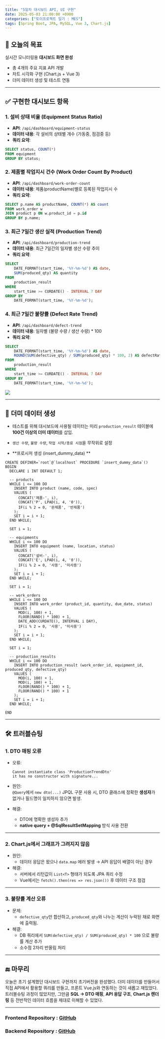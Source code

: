 ```yaml
---
title: "5일차 대시보드 API, UI 구현"
date: 2025-05-03 21:00:00 +0900
categories: ["토이프로젝트 일기 : MES"]
tags: [Spring Boot, JPA, MySQL, Vue 3, Chart.js]
---
```



## 🎯 오늘의 목표
실시간 모니터링용 **대시보드 화면 완성**  
- 총 4개의 주요 지표 API 개발
- 차트 시각화 구현 (Chart.js + Vue 3)
- 더미 데이터 생성 및 테스트 연동
---

## ✅ 구현한 대시보드 항목

### 1. 설비 상태 비율 (Equipment Status Ratio)
- **API**: `/api/dashboard/equipment-status`
- **데이터 내용**: 각 설비의 상태별 개수 (가동중, 점검중 등)
- **쿼리 요약**:
```sql
SELECT status, COUNT(*) 
FROM equipment 
GROUP BY status;
```

### 2. 제품별 작업지시 건수 (Work Order Count By Product)
- **API**: `/api/dashboard/work-order-count`
- **데이터 내용**: 제품(productName)별로 등록된 작업지시 수
- **쿼리 요약**:
```sql
SELECT p.name AS productName, COUNT(*) AS count 
FROM work_order w 
JOIN product p ON w.product_id = p.id 
GROUP BY p.name;
```

### 3. 최근 7일간 생산 실적 (Production Trend)
- **API**: `/api/dashboard/production-trend`
- **데이터 내용**: 최근 7일간의 일자별 생산 수량 추이
- **쿼리 요약**:
```sql
SELECT
    DATE_FORMAT(start_time, '%Y-%m-%d') AS date,
    SUM(produced_qty) AS quantity
FROM
    production_result
WHERE
    start_time >= CURDATE() - INTERVAL 7 DAY
GROUP BY
    DATE_FORMAT(start_time, '%Y-%m-%d');
```

### 4. 최근 7일간 불량률 (Defect Rate Trend)
- **API**: `/api/dashboard/defect-trend`
- **데이터 내용**: 일자별 (불량 수량 / 생산 수량) * 100
- **쿼리 요약**:
```sql
SELECT
    DATE_FORMAT(start_time, '%Y-%m-%d') AS date,
    ROUND(SUM(defective_qty) / SUM(produced_qty) * 100, 2) AS defectRate
FROM
    production_result
WHERE
    start_time >= CURDATE() - INTERVAL 7 DAY
GROUP BY
    DATE_FORMAT(start_time, '%Y-%m-%d');
```

![](https://velog.velcdn.com/images/kjr04205/post/065e4f17-33d5-4e6e-84bc-916e7cdc942e/image.png)



---

## 🧪 더미 데이터 생성

- 테스트를 위해 대시보드에 사용될 데이터는 미리 `production_result` 테이블에 **100건 이상의 더미 데이터**를 삽입.
- `생산 수량`, `불량 수량`, `작업 시작/종료 시점`을 무작위로 설정

- **프로시저 생성 (insert_dummy_data) ** 
``` MYSQL
CREATE DEFINER=`root`@`localhost` PROCEDURE `insert_dummy_data`()
BEGIN
  DECLARE i INT DEFAULT 1;

  -- products
  WHILE i <= 100 DO
    INSERT INTO product (name, code, spec)
    VALUES (
      CONCAT('제품-', i),
      CONCAT('P', LPAD(i, 4, '0')),
      IF(i % 2 = 0, '완제품', '반제품')
    );
    SET i = i + 1;
  END WHILE;

  SET i = 1;

  -- equipments
  WHILE i <= 100 DO
    INSERT INTO equipment (name, location, status)
    VALUES (
      CONCAT('설비-', i),
      CONCAT('E', LPAD(i, 4, '0')),
      IF(i % 2 = 0, '사용', '미사용')
    );
    SET i = i + 1;
  END WHILE;

  SET i = 1;

  -- work_orders
  WHILE i <= 100 DO
    INSERT INTO work_order (product_id, quantity, due_date, status)
    VALUES (
      MOD(i, 100) + 1,
      FLOOR(RAND() * 100) + 1,
      DATE_ADD(CURDATE(), INTERVAL i DAY),
      IF(i % 2 = 0, '사용', '미사용')
    );
    SET i = i + 1;
  END WHILE;

  SET i = 1;

  -- production_results
  WHILE i <= 100 DO
    INSERT INTO production_result (work_order_id, equipment_id, produced_qty, defective_qty)
    VALUES (
      MOD(i, 100) + 1,
      MOD(i, 100) + 1,
      FLOOR(RAND() * 100) + 1,
      FLOOR(RAND() * 100) + 1
    );
    SET i = i + 1;
  END WHILE;

END
```
---

## 🛠️ 트러블슈팅

### 1. DTO 매핑 오류
- 오류:  
  ```
  Cannot instantiate class 'ProductionTrendDto'
  it has no constructor with signature...
  ```
- 원인:  
  `@Query`에서 `new dto(...)` JPQL 구문 사용 시, DTO 클래스에 정확한 **생성자**가 없거나 필드명이 일치하지 않으면 발생.

- 해결:
  - DTO에 명확한 생성자 추가
  - **native query + @SqlResultSetMapping** 방식 사용 전환

---

### 2. Chart.js에서 그래프가 그려지지 않음
- 원인:
  - 데이터 응답은 왔으나 `data.map` 에러 발생 → API 응답이 배열이 아닌 경우
- 해결:
  - 서버에서 리턴값이 `List<T>` 형태가 되도록 JPA 쿼리 수정
  - Vue에서는 `fetch().then(res => res.json())` 후 데이터 구조 점검

---

### 3. 불량률 계산 오류
- 문제:
  - `defective_qty`만 합산하고, `produced_qty`와 나누는 계산이 누락된 채로 화면에 출력됨.
- 해결:
  - DB 쿼리에서 `SUM(defective_qty) / SUM(produced_qty) * 100` 으로 불량률 계산 추가
  - 소수점 2자리 반올림 처리

---

## 🔚 마무리

오늘은 초기 설계했던 대시보드 구현까지 초기버전을 완성했다.
더미 데이터를 만들어서 직접 API에서 활용할 쿼리를 만들고, 프론트 Vue.js와 연동하는 것이 새롭고 재밌었다.
트러블슈팅 과정이 많았지만, 그만큼 **SQL → DTO 매핑**, **API 응답 구조**, **Chart.js 렌더링** 등 전반적인 데이터 흐름을 제대로 이해할 수 있었다.

---

### Frontend Repository : [GitHub](https://github.com/anhyoin97/mes-view)

### Backend Repository : [GitHub](https://github.com/anhyoin97/mes-backend)

